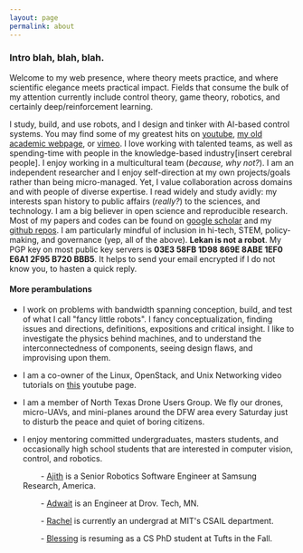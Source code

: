 ```yaml
---
layout: page
permalink: about
---
```


<?php include_once("analyticstracking.php") ?>

### Intro blah, blah, blah.

<!-- #### Tell me what you got -->

Welcome to my web presence, where theory meets practice, and where scientific elegance meets practical impact. Fields that consume the bulk of my attention currently include control theory, game theory, robotics, and certainly deep/reinforcement learning.

I study, build, and use robots, and I design and tinker with AI-based control systems. You may find some of my greatest hits on [youtube](https://www.youtube.com/watch?v=PnW4hJ4n0PY), [my old academic webpage](https://ecs.utdallas.edu/~opo140030/talks.html), or [vimeo](https://vimeo.com/manage/videos). I love working with talented teams, as well as spending-time with people in the knowledge-based industry[insert cerebral people]. I enjoy working in a multicultural team (_because, why not?_). I am an independent researcher and I enjoy self-direction at my own projects/goals rather than being micro-managed. Yet, I value collaboration across domains and with people of diverse expertise. I read widely and study avidly: my interests span history to public affairs (_really?_) to the sciences, and technology.
I am a big believer in open science and reproducible research. Most of my papers and codes can be found on [google scholar](https://scholar.google.com/citations?user=JeUaqqEAAAAJ&hl=en) and my [github repos](https://github.com/lakehanne). I am particularly mindful of inclusion in hi-tech, STEM, policy-making, and governance (yep, all of the above). **Lekan is not a robot**. My PGP key on most public key servers is **03E3 58FB 1D98 869E 8ABE  1EF0 E6A1 2F95 B720 BBB5**. It helps to send your email encrypted if I do not know you, to hasten a quick reply.  

<!-- I was ~~buttered and bread~~ born and bred in Southern Nigeria. I spent most of my adolescent and adult years in the only logical place in the whole wide world where one can maximize one's 'life-fun-index': [**whispers**][Lagos, Nigeria](https://en.wikipedia.org/wiki/Lagos). I speak and write fluently in the [Yoruba](https://en.wikipedia.org/wiki/Yoruba_language) and English Languages -- languages I have spoken and used throughout my entire life. I once lived in Northern Nigeria, so I do understand some Hausa and teeny bits of Arabic -- though I do admit that most of it has slipped from my understanding. Having lived in Japan, I acquired a basic fluency of ~~Japaneasy~~ Japanese; I am currently working on a wizard-level proficiency. I love to meet people from other cultures and backgrounds -- it strengthens my understanding of the human race. My accent has often been compared to the French one, though I have no idea what that is. I enjoy Afro-Jazz, Japanese-Afro Jazz, and alternative rock music. I recently acquired an electric guitar (at [Ochanomizu](https://en.wikipedia.org/wiki/Ochanomizu)), which I am learning to play. Someday, I do hope to be a street entertainer (_wouldn't that be fun?_). -->

<!-- There are many places I call home including but not limited to the following: Lagos, Tokyo, [City of Sheafs](https://en.wikipedia.org/wiki/Sheffield), Dallas, TX and soon [Shikaakwa](http://www.todayifoundout.com/index.php/2013/07/how-chicago-got-its-name/), IL. -->

<!-- At various times in my time on this planet, I have been a _[Lagosian](https://en.wiktionary.org/wiki/Lagosian) (center of excellence, ilu ebi mi)_, a _[Sheffielder](https://www.urbandictionary.com/define.php?term=Sheffielder) (aka biggest village in Yorkshire and home of my forever friends)_, a _Bostonian (yep, spirit of America!)_, a _Londoner_, and most recently a _[Tokyokko/Edokko](https://web-japan.org/tokyo/know/edokko/edo.html) (aye city that doesn't see the sunset!)_,  and a  _[Dallasite](https://www.dmagazine.com/frontburner/2012/01/are-we-dallasites-or-dallasonians-fort-worthers-or-fort-worthians-etymology-tells-us-who-we-are/) (ew!)_. Starting in Summer 2019, I will be a _Shikaakwan (aka Chicagoan)_.

#### Research, you say?

My work explores better model representation in dynamical systems using state-of-the-art neural network function approximators, for example in adaptive control or model predictive control of complex nonlinear systems. My background is in Physics and Control theory and I spend my PhD research exploring better ways of automating motion alignment correction systems in clinical cancer radiotherapy of malignant cancers of the head and neck region. The novelty of my work includes (i) the design and use of soft robots with morphological computation properties to dynamically adjust patient motion along desired degrees of freedom during cancer radiotherapy treatment; (ii) leveraging Cosserat's beam theory, Luh's algorithm, the forward and backward Euler methods, and screw theory for the kinodynamic planning and execution of trajectories by these soft and semi-rigid continuum robots -->

<!--
#### Research Background

In stereotactic radiosurgery of the head and neck region, patients are typically positioned in a supine manner on a 6-DOF robotic couch for motion alignment correction with respect to an incident radiation. As such, the precision of delivery of radiation dose to target tumor is extremely important. Target miss in dosimetry angle or errors arising from patient positioning have been known to cause eczema, brain complications, and the exposure of organs at risks.
{% include fig.html
max-width="200px" file="/imgs/homepage/igrt_setup.jpg" alt="igrt setup"
float="right"  border="1px dotted black"  margin="0px 0px 15px 20px" align="right"
 %}
To prevent the patient from drifting from pre-calibrated pose on the 6-DOF robotic treatment couch, clinicians fixate metallic rings/frames, or elastic plastic masks on the patient's head and neck region so that involuntary motion by the patient is greatly minimized. But the use of such rings or masks have undesirable effects such as attenuating the radiation beam (thus minimizing incident dose and treatment efficacy), or making the patient uncomfortable.
The majority of such masks employed do not compensate for real-time patient deviation from planned targets. To compensate for such drifts, I proposed a [neuro-adaptive controller][iros-paper] for a network of compliant soft-robot systems to automatically move the patient's head and neck to desired pose based on a learning based finite-state machine.

{% include fig.html
max-width="100px" file="/imgs/homepage/moveit.jpg" alt="igrt setup"
float="right"  border="1px dotted black"  margin="0px 0px 15px 20px" align="right"
 %}

The idea is that by actuating elastomeric polymer enclosures that inflate or deflate based on the amount of air that is sent into them or by the amount of pressure that is exerted on them by a human-body part (such as the head or neck), one can achieve a desired level of pose in frameless or maskless radiotherapy without sacrificing patient comfort or treatment efficacy as existing technologies allow. -->

#### More perambulations

+   I work on problems with bandwidth spanning conception, build, and test of what I call "fancy little robots". I fancy conceptualization, finding issues and directions, definitions, expositions and critical insight. I like to investigate the physics behind machines, and to understand the interconnectedness of components, seeing design flaws,  and improvising upon them.

<!-- + I regularly peer-review for the following academic conferences and journals:

    &nbsp; &nbsp; &nbsp; &nbsp; - Institute of Physics: Measurement Science and Technology (Journal)

    &nbsp; &nbsp; &nbsp; &nbsp; - International Conference on Robotics and Automation (ICRA)

    &nbsp; &nbsp; &nbsp; &nbsp; - International Conference on Intelligent Robots and Systems (IROS)

    &nbsp; &nbsp; &nbsp; &nbsp; - Neural Computing and Applications (NCAA Journal)

    &nbsp; &nbsp; &nbsp; &nbsp; - International Federation of Automatic Control (IFAC) World Congress

    &nbsp; &nbsp; &nbsp; &nbsp; - American Control Conference (ACC) -->

<!-- + I had my masters degree in Control Systems from Sheffield Uni in the UK.

+ I had my Bachelors in Physics. Specifically, my thesis was on the single fractional parentage coefiicients in the sd-shell nuclei, advised by [Prof. Ademola Amusa](https://www.linkedin.com/in/ademola-amusa-b40812122/). -->

<!-- + In a previous life, I was a manager at Coca-Cola HBC. The thrill of discovery and the joy  of creative achievement led me to embrace the limited earning prospects of an academic life. -->

+ I am a co-owner of the Linux, OpenStack, and Unix Networking video tutorials on [this](https://www.youtube.com/channel/UC-0PMn0rKV_ZOHF-qX6N3fQ/videos) youtube page.

+ I am a member of North Texas Drone Users Group. We fly our drones, micro-UAVs, and mini-planes around the DFW area every Saturday just to disturb the peace and quiet of boring citizens.


+ I enjoy mentoring committed undergraduates, masters students, and occasionally high school students that are interested in computer vision, control, and robotics.

    &nbsp; &nbsp; &nbsp; &nbsp; -   [Ajith](https://www.linkedin.com/in/ajithvenkateswaran) is a Senior Robotics Software Engineer at Samsung Research, America.

    &nbsp; &nbsp; &nbsp; &nbsp; -   [Adwait](https://www.linkedin.com/in/adwaitkulkarni93) is an Engineer at Drov. Tech, MN.

    &nbsp; &nbsp; &nbsp; &nbsp; -   [Rachel](https://github.com/rsthomp) is currently an undergrad at MIT's CSAIL department.

    &nbsp; &nbsp; &nbsp; &nbsp; -   [Blessing]() is resuming as a CS PhD student at Tufts in the Fall.

<!-- + I still consider Sheffield my adopted home. Biggest village in Yorkshire, where I've made some of my biggest mistakes; where I've met some of the best people I could ever hope to know. City of hills. Home of the Yorkshire pudding. Of thee I sing!
#### Name Etymology

People often ask me how to pronounce my name, and its meaning. Here we go:

+ Lekan is the short form of "Olalekan", which literally means "wealth increased by a factor of one" in [Yoruba](https://en.wikipedia.org/wiki/Yoruba_language), a (Benin-Congo) language of the [Yoruba people](https://en.wikipedia.org/wiki/Yoruba_people) of West Africa.

+ Lekan is pronounced "Lay-con", or "Lay-kañ", where "añ" is akin to the intonation of "ION" in say, "captION".  

+ My last name is rather a little long-winding to roll on the tongue. But let me deconstruct its meaning first. From what I understand, my paternal ancestors
migrated from the Delta area of Nigeria (Warri, specifically) to Yorubaland many generations ago. They fully assimilated into the local Yoruba culture, and became part [Ifá](https://en.wikipedia.org/wiki/If%C3%A1) divinators, and part [Ogun](https://en.wikipedia.org/wiki/Ogun)  worshippers to boot (it is rather amusing that I chose the Engineering profession given that Ogun is generally worshipped by blacksmiths and technologists); "molu" is a compressed form of "mu olu", often abbreviated as "m'olu" or "molu" in contemporary Yoruba; it means "to take victory" or something of that facsimile. If you're catching my drift already, you'll see where this is going: Ogunmolu means "the god of iron prevailed". It's altogether pronounced as "O-goon-moe-loo". There you go.


+   When I am not busy, I am probably on [quora](https://www.quora.com/profile/Lekan-4), the [ros answers forum](http://answers.ros.org) or the [pytorch forum](http://discuss.pytorch.org) answering and posting questions.

+   Among the places I call home include Lagos, Nigeria; Sheffield, United Kingdom; Boston, MA; and of course Tokyo, Japan.
[iros-paper]: https://arxiv.org/abs/1703.03821v3

-->
